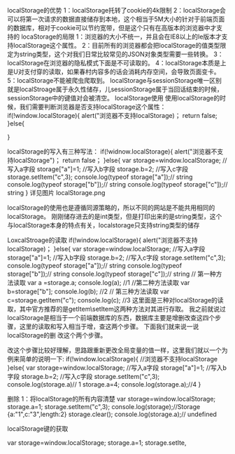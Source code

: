 localStorage的优势
1：localStorage托转了cookie的4k限制
2：localStorage会可以将第一次请求的数据直接储存到本地，这个相当于5M大小的针对于前端页面的数据库，相对于cookie可以节约宽带，但是这个只有在高版本的浏览器中才支持的
locaStorage的局限
1：浏览器的大小不统一，并且会在IE8以上的Ie版本才支持localStorage这个属性。
2：目前所有的浏览器都会把localStorage的值类型限定为string类型，这个对我们日常比较常见的JSON对象类型需要一些转换。
3：localStorage在浏览器的隐私模式下面是不可读取的。
4：localStorage本质是上是U对支付穿的读取，如果春村内容多的话会消耗内存空间，会导致页面变卡。
5：localStorage不能被爬虫爬取到。
localStorage与sessionStorage唯一区别就是localStroage属于永久性储存，儿sessionStorage属于当回话结束的时候，sessionStorage中的键值对会被清空。
localStorage使用
使用localStorage的时候，我们需要判断浏览器是否支持localStorage这个属性：
if(!window.localStorage){
    alert("浏览器不支持localStorage)；
    return false;
}else{

}

localStorage的写入有三种写法：
if(!widnow.localStorage){
    alert("浏览器不支持localStorage")；
    return false；
}else{
    var storage=window.localStorage;
    //写入a字段
    storage["a"]=1;
    //写入b字段
    storage.b=2;
    //写入c字段
    storage.setItem("c",3);
    console.log(typeof storage["a"]);// string
    console.log(typeof storage["b"]);// string
    console.log(typeof storage["c"]);// string
}
详见图片
localStorage.png

localStorage的使用也是遵循同源策略的，所以不同的网站是不能共用相同的localStorage。
刚刚储存进去的是int类型，但是打印出来的是string类型，这个与localStorage本身的特点有关，localstorage只支持string类型的储存

LoxcalStroage的读取
if(!window.localStorage){
    alert("浏览器不支持localStorage)；
}else{
      var storage=window.localStorage;
    //写入a字段
    storage["a"]=1;
    //写入b字段
    storage.b=2;
    //写入c字段
    storage.setItem("c",3);
    console.log(typeof storage["a"]);// string
    console.log(typeof storage["b"]);// string
    console.log(typeof storage["c"]);// string
    // 第一种方法读取
    var a =storage.a;
    console.log(a); //1
    //第二种方法读取
    var b=storage["b"];
    console.log(b); //2
    // 第三种方法读取
    var c=storage.getItem("c");
    console.log(c); //3
这里面是三种对localStorage的读取，其中官方推荐的是getItem\setItem这两种方法对其进行存取。
我之前就说过localStorage是相当于一个前端数据库的东西，数据库主要是增删改查这四个步骤，这里的读取和写入相当于增，查这两个步骤。
下面我们就来说一说localStorage的删 改这个两个步骤。

改这个步骤比较好理解，思路跟重新更改全局变量的值一样，这里我们就以一个为例来简单的说明一下:
if(!window.localStorage){
    //浏览器不支持localStorage
}else{
    var storage=window.localStorage;
    //写入a字段
    storage["a"]=1;
    //写入b字段
    storage.b=2;
    //写入c字段
    storage.setItem("c",3);
    console.log(storage.a)// 1
    storage.a=4;
    console.log(storage.a);//4
}

删除
1：将localStorage的所有内容清楚
var storage=window.localStorage;
storage.a=1;
storage.setItem("c",3);
console.log(storage);//Storage {a:"1",c:"3",length:2}
storage.clear();
console.log(storage.a);// undefined

localStorage键的获取

var storage=window.localStorage;
storage.a=1;
storage.setIte,